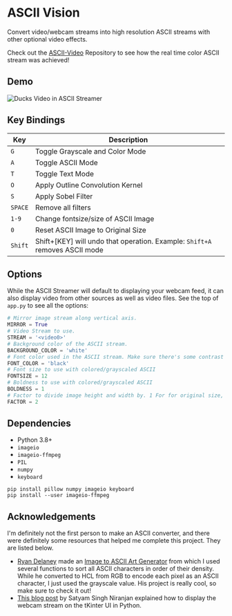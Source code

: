 # ASCII Vision

Convert video/webcam streams into high resolution ASCII streams with other optional video effects.

Check out the [ASCII-Video](https://github.com/AlexEidt/ASCII-Video) Repository to see how the real time color ASCII stream was achieved!

## Demo

<img src="Documentation/ducks.gif" alt="Ducks Video in ASCII Streamer">

## Key Bindings

Key | Description
--- | ---
`G` | Toggle Grayscale and Color Mode
`A` | Toggle ASCII Mode
`T` | Toggle Text Mode
`O` | Apply Outline Convolution Kernel
`S` | Apply Sobel Filter
`SPACE` | Remove all filters
`1-9` | Change fontsize/size of ASCII Image
`0` | Reset ASCII Image to Original Size
`Shift` | Shift+[KEY] will undo that operation. Example: `Shift+A` removes ASCII mode

## Options

While the ASCII Streamer will default to displaying your webcam feed, it can also display video from other sources as well as video files. See the top of `app.py` to see all the options:

```python
# Mirror image stream along vertical axis.
MIRROR = True
# Video Stream to use.
STREAM = '<video0>'
# Background color of the ASCII stream.
BACKGROUND_COLOR = 'white'
# Font color used in the ASCII stream. Make sure there's some contrast between the two.
FONT_COLOR = 'black'
# Font size to use with colored/grayscaled ASCII
FONTSIZE = 12
# Boldness to use with colored/grayscaled ASCII
BOLDNESS = 1
# Factor to divide image height and width by. 1 For for original size, 2 for half size, etc...
FACTOR = 2
```

## Dependencies

* Python 3.8+
* `imageio`
* `imageio-ffmpeg`
* `PIL`
* `numpy`
* `keyboard`

```
pip install pillow numpy imageio keyboard
pip install --user imageio-ffmpeg
```

## Acknowledgements

I'm definitely not the first person to make an ASCII converter, and there were definitely some resources that helped me complete this project. They are listed below.

* [Ryan Delaney](https://github.com/Vitineth?tab=followers) made an [Image to ASCII Art Generator](https://github.com/Vitineth/ascii-art-generator) from which I used several functions to sort all ASCII characters in order of their density. While he converted to HCL from RGB to encode each pixel as an ASCII character, I just used the grayscale value. His project is really cool, so make sure to check it out!
* [This blog post](https://www.codespeedy.com/video-streaming-in-tkinter-with-python/) by Satyam Singh Niranjan explained how to display the webcam stream on the tKinter UI in Python.